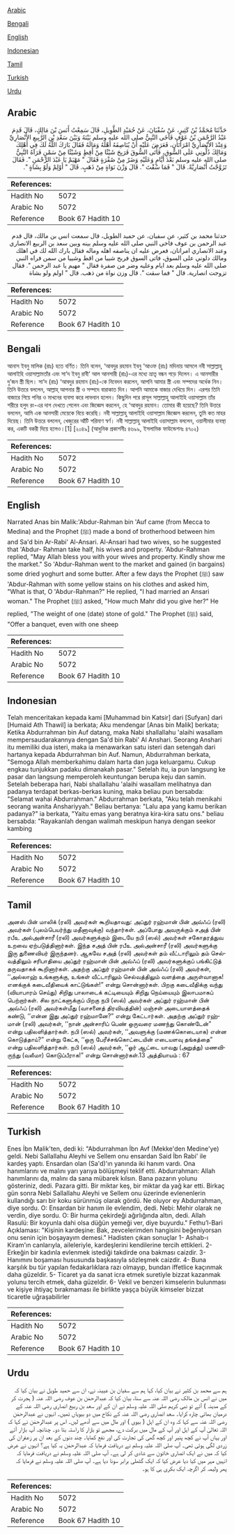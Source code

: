 [Arabic](#arabic)

[Bengali](#bengali)

[English](#english)

[Indonesian](#indonesian)

[Tamil](#tamil)

[Turkish](#turkish)

[Urdu](#urdu)

## Arabic


<div dir="rtl" lang="ar" style={{fontSize:'larger',backgroundColor:'#f8f9fa',padding:20}}>
حَدَّثَنَا مُحَمَّدُ بْنُ كَثِيرٍ، عَنْ سُفْيَانَ، عَنْ حُمَيْدٍ الطَّوِيلِ، قَالَ سَمِعْتُ أَنَسَ بْنَ مَالِكٍ، قَالَ قَدِمَ عَبْدُ الرَّحْمَنِ بْنُ عَوْفٍ فَآخَى النَّبِيُّ صلى الله عليه وسلم بَيْنَهُ وَبَيْنَ سَعْدِ بْنِ الرَّبِيعِ الأَنْصَارِيِّ وَعِنْدَ الأَنْصَارِيِّ امْرَأَتَانِ، فَعَرَضَ عَلَيْهِ أَنْ يُنَاصِفَهُ أَهْلَهُ وَمَالَهُ فَقَالَ بَارَكَ اللَّهُ لَكَ فِي أَهْلِكَ وَمَالِكَ دُلُّونِي عَلَى السُّوقِ، فَأَتَى السُّوقَ فَرَبِحَ شَيْئًا مِنْ أَقِطٍ وَشَيْئًا مِنْ سَمْنٍ فَرَآهُ النَّبِيُّ صلى الله عليه وسلم بَعْدَ أَيَّامٍ وَعَلَيْهِ وَضَرٌ مِنْ صُفْرَةٍ فَقَالَ ‏"‏ مَهْيَمْ يَا عَبْدَ الرَّحْمَنِ ‏"‏‏.‏ فَقَالَ تَزَوَّجْتُ أَنْصَارِيَّةً‏.‏ قَالَ ‏"‏ فَمَا سُقْتَ ‏"‏‏.‏ قَالَ وَزْنَ نَوَاةٍ مِنْ ذَهَبٍ‏.‏ قَالَ ‏"‏ أَوْلِمْ وَلَوْ بِشَاةٍ ‏"‏‏.‏
</div>
<div style={{backgroundColor:'#f8f9fa',padding:20, marginBottom: 10}}><table> <thead> <tr> <th>References:</th> <th></th> </tr> </thead> <tbody><tr><td>Hadith No</td><td>5072</td></tr><tr><td>Arabic No</td><td>5072</td></tr><tr><td>Reference</td><td>Book 67 Hadith 10</td></tr></tbody></table></div>


<div dir="rtl" lang="ar" style={{fontSize:'larger',backgroundColor:'#f8f9fa',padding:20}}>
حدثنا محمد بن كثير، عن سفيان، عن حميد الطويل، قال سمعت انس بن مالك، قال قدم عبد الرحمن بن عوف فاخى النبي صلى الله عليه وسلم بينه وبين سعد بن الربيع الانصاري وعند الانصاري امراتان، فعرض عليه ان يناصفه اهله وماله فقال بارك الله لك في اهلك ومالك دلوني على السوق، فاتى السوق فربح شييا من اقط وشييا من سمن فراه النبي صلى الله عليه وسلم بعد ايام وعليه وضر من صفرة فقال " مهيم يا عبد الرحمن ". فقال تزوجت انصارية. قال " فما سقت ". قال وزن نواة من ذهب. قال " اولم ولو بشاة
</div>
<div style={{backgroundColor:'#f8f9fa',padding:20, marginBottom: 10}}><table> <thead> <tr> <th>References:</th> <th></th> </tr> </thead> <tbody><tr><td>Hadith No</td><td>5072</td></tr><tr><td>Arabic No</td><td>5072</td></tr><tr><td>Reference</td><td>Book 67 Hadith 10</td></tr></tbody></table></div>

## Bengali


<div dir="ltr" lang="bn" style={{fontSize:'larger',backgroundColor:'#f8f9fa',padding:20}}>
আনাস ইবনু মালিক (রাঃ) হতে বর্ণিত। তিনি বলেন, ‘আবদুর রহমান ইবনু ‘আওফ (রাঃ) মদিনায় আসলে নবী সাল্লাল্লাহু আলাইহি ওয়াসাল্লামতাঁর এবং সা‘দ ইবনু রাবী‘ আল আনসারী (রাঃ)-এর মধ্যে ভ্রাতৃ বন্ধন গড়ে দিলেন। এ আনসারীর দু’জন স্ত্রী ছিল। সা‘দ (রাঃ) ‘আবদুর রহমান (রাঃ)-কে নিবেদন করলেন, আপনি আমার স্ত্রী এবং সম্পদের অর্ধেক নিন। তিনি উত্তরে বললেন, আল্লাহ্ আপনার স্ত্রী ও সম্পদে বারাকাত দিন। আপনি আমাকে বাজার দেখিয়ে দিন। এরপর তিনি বাজারে গিয়ে পনির ও মাখনের ব্যবসা করে লাভবান হলেন। কিছুদিন পরে রাসূল সাল্লাল্লাহু আলাইহি ওয়াসাল্লাম তাঁর শরীরে হলুদ রং-এর দাগ দেখতে পেলেন এবং জিজ্ঞেস করলেন, হে ‘আবদুর রহমান। তোমার কী হয়েছে? তিনি উত্তরে বললেন, আমি এক আনসারী মেয়েকে বিয়ে করেছি। নবী সাল্লাল্লাহু আলাইহি ওয়াসাল্লাম জিজ্ঞেস করলেন, তুমি কত মাহর দিয়েছ। তিনি উত্তরে বললেন, খেজুরের আঁটি পরিমাণ স্বর্ণ। নবী সাল্লাল্লাহু আলাইহি ওয়াসাল্লাম বললেন, ওয়ালীমার ব্যবস্থা কর, একটি বকরী দিয়ে হলেও।[1] [২০৪৯] (আধুনিক প্রকাশনীঃ ৪৬৯৯, ইসলামিক ফাউন্ডেশনঃ ৪৭০২)
</div>
<div style={{backgroundColor:'#f8f9fa',padding:20, marginBottom: 10}}><table> <thead> <tr> <th>References:</th> <th></th> </tr> </thead> <tbody><tr><td>Hadith No</td><td>5072</td></tr><tr><td>Arabic No</td><td>5072</td></tr><tr><td>Reference</td><td>Book 67 Hadith 10</td></tr></tbody></table></div>

## English


<div dir="ltr" lang="en" style={{fontSize:'larger',backgroundColor:'#f8f9fa',padding:20}}>
Narrated Anas bin Malik:'Abdur-Rahman bin 'Auf came (from Mecca to Medina) and the Prophet (ﷺ) made a bond of brotherhood between him and Sa'd bin Ar-Rabi' Al-Ansari. Al-Ansari had two wives, so he suggested that 'Abdur- Rahman take half, his wives and property. 'Abdur-Rahman replied, "May Allah bless you with your wives and property. Kindly show me the market." So 'Abdur-Rahman went to the market and gained (in bargains) some dried yoghurt and some butter. After a few days the Prophet (ﷺ) saw 'Abdur-Rahman with some yellow stains on his clothes and asked him, "What is that, O 'Abdur-Rahman?" He replied, "I had married an Ansari woman." The Prophet (ﷺ) asked, "How much Mahr did you give her?" He replied, "The weight of one (date) stone of gold." The Prophet (ﷺ) said, "Offer a banquet, even with one sheep
</div>
<div style={{backgroundColor:'#f8f9fa',padding:20, marginBottom: 10}}><table> <thead> <tr> <th>References:</th> <th></th> </tr> </thead> <tbody><tr><td>Hadith No</td><td>5072</td></tr><tr><td>Arabic No</td><td>5072</td></tr><tr><td>Reference</td><td>Book 67 Hadith 10</td></tr></tbody></table></div>

## Indonesian


<div dir="ltr" lang="id" style={{fontSize:'larger',backgroundColor:'#f8f9fa',padding:20}}>
Telah menceritakan kepada kami [Muhammad bin Katsir] dari [Sufyan] dari [Humaid Ath Thawil] ia berkata; Aku mendengar [Anas bin Malik] berkata; Ketika Abdurrahman bin Auf datang, maka Nabi shallallahu 'alaihi wasallam mempersaudarakannya dengan Sa'd bin Rabi' Al Anshari. Seorang Anshari itu memiliki dua isteri, maka ia menawarkan satu isteri dan setengah dari hartanya kepada Abdurrahman bin Auf. Namun, Abdurrahman berkata, "Semoga Allah memberkahimu dalam harta dan juga keluargamu. Cukup engkau tunjukkan padaku dimanakah pasar." Setelah itu, ia pun langsung ke pasar dan langsung memperoleh keuntungan berupa keju dan samin. Setelah beberapa hari, Nabi shallallahu 'alaihi wasallam melihatnya dan padanya terdapat berkas-berkas kuning, maka beliau pun bersabda: "Selamat wahai Abdurrahman." Abdurrahman berkata, "Aku telah menikahi seorang wanita Anshariyyah." Beliau bertanya: "Lalu apa yang kamu berikan padanya?" ia berkata, "Yaitu emas yang beratnya kira-kira satu ons." beliau bersabda: "Rayakanlah dengan walimah meskipun hanya dengan seekor kambing
</div>
<div style={{backgroundColor:'#f8f9fa',padding:20, marginBottom: 10}}><table> <thead> <tr> <th>References:</th> <th></th> </tr> </thead> <tbody><tr><td>Hadith No</td><td>5072</td></tr><tr><td>Arabic No</td><td>5072</td></tr><tr><td>Reference</td><td>Book 67 Hadith 10</td></tr></tbody></table></div>

## Tamil


<div dir="ltr" lang="ta" style={{fontSize:'larger',backgroundColor:'#f8f9fa',padding:20}}>
அனஸ் பின் மாலிக் (ரலி) அவர்கள் கூறியதாவது: அப்துர் ரஹ்மான் பின் அவ்ஃப் (ரலி) அவர்கள் (புலம்பெயர்ந்து மதீனாவுக்கு) வந்தார்கள். அப்போது அவருக்கும் சஅத் பின் ரபீஉ அல்அன்சாரீ (ரலி) அவர்களுக்கும் இடையே நபி (ஸல்) அவர்கள் சகோதரத்துவ உறவை ஏற்படுத்தினார்கள். இந்த சஅத் பின் ரபீஉ அல்அன்சாரீ (ரலி) அவர்களுக்கு இரு துணைவியர் இருந்தனர். ஆகவே சஅத் (ரலி) அவர்கள் தம் வீட்டாரிலும் தம் செல்வத்திலும் சரிபாதியை அப்துர் ரஹ்மான் பின் அவ்ஃப் (ரலி) அவர்களுக்குப் பங்கிட்டுத் தருவதாகக் கூறினார்கள். அதற்கு அப்துர் ரஹ்மான் பின் அவ்ஃப் (ரலி) அவர்கள், ‘‘அல்லாஹ் உங்களுக்கு, உங்கள் வீட்டாரிலும் செல்வத்திலும் வளத்தை அருள்வானாக! எனக்குக் கடைவீதியைக் காட்டுங்கள்!” என்று சொன்னார்கள். பிறகு கடைவீதிக்கு வந்து (வியாபாரம் செய்து) சிறிது பாலாடைக் கட்டியையும் சிறிது நெய்யையும் இலாபமாகப் பெற்றார்கள். சில நாட்களுக்குப் பிறகு நபி (ஸல்) அவர்கள் அப்துர் ரஹ்மான் பின் அவ்ஃப் (ரலி) அவர்கள்மீது (வாசனைத் திரவியத்தின்) மஞ்சள் அடையாளத்தைக் கண்டு, ‘‘என்ன இது அப்துர் ரஹ்மானே?” என்று கேட்டார்கள். அதற்கு அப்துர் ரஹ்மான் (ரலி) அவர்கள், ‘‘நான் அன்சாரிப் பெண் ஒருவரை மணந்து கொண்டேன்” என்று பதிலளித்தார்கள். நபி (ஸல்) அவர்கள், ‘‘அவளுக்கு (மணக்கொடையாக) என்ன கொடுத்தாய்?” என்று கேட்க, ‘‘ஒரு பேரீச்சங்கொட்டையின் எடையளவு தங்கத்தை” என்று பதிலளித்தார்கள். நபி (ஸல்) அவர்கள், ‘‘ஓர் ஆட்டை யாவது (அறுத்து) மணவிருந்து (வலீமா) கொடுப்பீராக!” என்று சொன்னார்கள்.13 அத்தியாயம் : 67
</div>
<div style={{backgroundColor:'#f8f9fa',padding:20, marginBottom: 10}}><table> <thead> <tr> <th>References:</th> <th></th> </tr> </thead> <tbody><tr><td>Hadith No</td><td>5072</td></tr><tr><td>Arabic No</td><td>5072</td></tr><tr><td>Reference</td><td>Book 67 Hadith 10</td></tr></tbody></table></div>

## Turkish


<div dir="ltr" lang="tr" style={{fontSize:'larger',backgroundColor:'#f8f9fa',padding:20}}>
Enes İbn Malik'ten, dedi ki: "Abdurrahman İbn Avf (Mekke'den Medine'ye) geldi. Nebi Sallallahu Aleyhi ve Sellem onu ensardan Said İbn Rabi' ile kardeş yaptı. Ensardan olan (Sa'd)'ın yanında iki hanım vardı. Ona hanımlarını ve malını yarı yarıya bölüşmeyi teklif etti. Abdurrahman: Allah hanımlarını da, malını da sana mübarek kılsın. Bana pazarın yolunu gösteriniz, dedi. Pazara gitti. Bir miktar keş, bir miktar da yağ kar etti. Birkaç gün sonra Nebi Sallallahu Aleyhi ve Sellem onu üzerinde evlenenlerin kullandığı sarı bir koku sürünmüş olarak gördü. Ne oluyor ey Abdurrahman, diye sordu. O: Ensardan bir hanım ile evlendim, dedi. Nebi: Mehir olarak ne verdin, diye sordu. O: Bir hurma çekirdeği ağırlığında altın, dedi. Allah Rasulü: Bir koyunla dahi olsa düğün yemeği ver, diye buyurdu." Fethu’l-Bari Açıklaması: "Kişinin kardeşine: Bak, zevcelerimden hangisini beğeniyorsan onu senin için boşayayım demesi." Hadisten çıkan sonuçlar 1- Ashab-ı Kiram'ın canlarıyla, aileleriyle, kardeşlerini kendilerine tercih ettikleri. 2- Erkeğin bir kadınla evlenmek istediği takdirde ona bakması caizdir. 3- Hanımını boşaması hususunda başkasıyla sözleşmek caizdir. 4- Buna karşılık bu tür yapılan fedakarlıklara razı olmayıp, bundan iffetlice kaçınmak daha güzeldir. 5- Ticaret ya da sanat icra etmek suretiyle bizzat kazanmak yolunu tercih etmek, daha güzeldir. 6- Vekil ve benzeri kimselerin bulunması ve kişiye ihtiyaç bırakmaması ile birlikte yaşça büyük kimseler bizzat ticaretle uğraşabilirler
</div>
<div style={{backgroundColor:'#f8f9fa',padding:20, marginBottom: 10}}><table> <thead> <tr> <th>References:</th> <th></th> </tr> </thead> <tbody><tr><td>Hadith No</td><td>5072</td></tr><tr><td>Arabic No</td><td>5072</td></tr><tr><td>Reference</td><td>Book 67 Hadith 10</td></tr></tbody></table></div>

## Urdu


<div dir="rtl" lang="ur" style={{fontSize:'larger',backgroundColor:'#f8f9fa',padding:20}}>
ہم سے محمد بن کثیر نے بیان کیا، کہا ہم سے سفیان بن عیینہ نے، ان سے حمید طویل نے بیان کیا کہ میں نے انس بن مالک رضی اللہ عنہ سے سنا، بیان کیا کہ عبدالرحمٰن بن عوف رضی اللہ عنہ ( ہجرت کر کے مدینہ ) آئے تو نبی کریم صلی اللہ علیہ وسلم نے ان کے اور سعد بن ربیع انصاری رضی اللہ عنہ کے درمیان بھائی چارہ کرایا۔ سعد انصاری رضی اللہ عنہ کے نکاح میں دو بیویاں تھیں۔ انہوں نے عبدالرحمٰن رضی اللہ عنہ سے کہا کہ وہ ان کے اہل ( بیوی ) اور مال میں سے آدھے لیں۔ اس پر عبدالرحمٰن نے کہا کہ اللہ تعالیٰ آپ کے اہل اور آپ کے مال میں برکت دے، مجھے تو بازار کا راستہ بتا دو۔ چنانچہ آپ بازار آئے اور یہاں آپ نے کچھ پنیر اور کچھ گھی کی تجارت کی اور نفع کمایا۔ چند دنوں کے بعد ان پر زعفران کی زردی لگی ہوئی تھی۔ آپ صلی اللہ علیہ وسلم نے دریافت فرمایا کہ عبدالرحمٰن یہ کیا ہے؟ انہوں نے عرض کیا کہ میں نے ایک انصاری خاتون سے شادی کر لی ہے۔ آپ صلی اللہ علیہ وسلم نے دریافت فرمایا کہ انہیں مہر میں کیا دیا عرض کیا کہ ایک گٹھلی برابر سونا دیا ہے۔ آپ صلی اللہ علیہ وسلم نے فرمایا کہ پھر ولیمہ کر اگرچہ ایک بکری ہی کا ہو۔
</div>
<div style={{backgroundColor:'#f8f9fa',padding:20, marginBottom: 10}}><table> <thead> <tr> <th>References:</th> <th></th> </tr> </thead> <tbody><tr><td>Hadith No</td><td>5072</td></tr><tr><td>Arabic No</td><td>5072</td></tr><tr><td>Reference</td><td>Book 67 Hadith 10</td></tr></tbody></table></div>